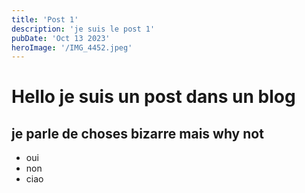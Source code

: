 ```yaml
---
title: 'Post 1'
description: 'je suis le post 1'
pubDate: 'Oct 13 2023'
heroImage: '/IMG_4452.jpeg'
---
```



# Hello je suis un post dans un blog

## je parle de choses bizarre mais why not

- oui 
- non 
- ciao
